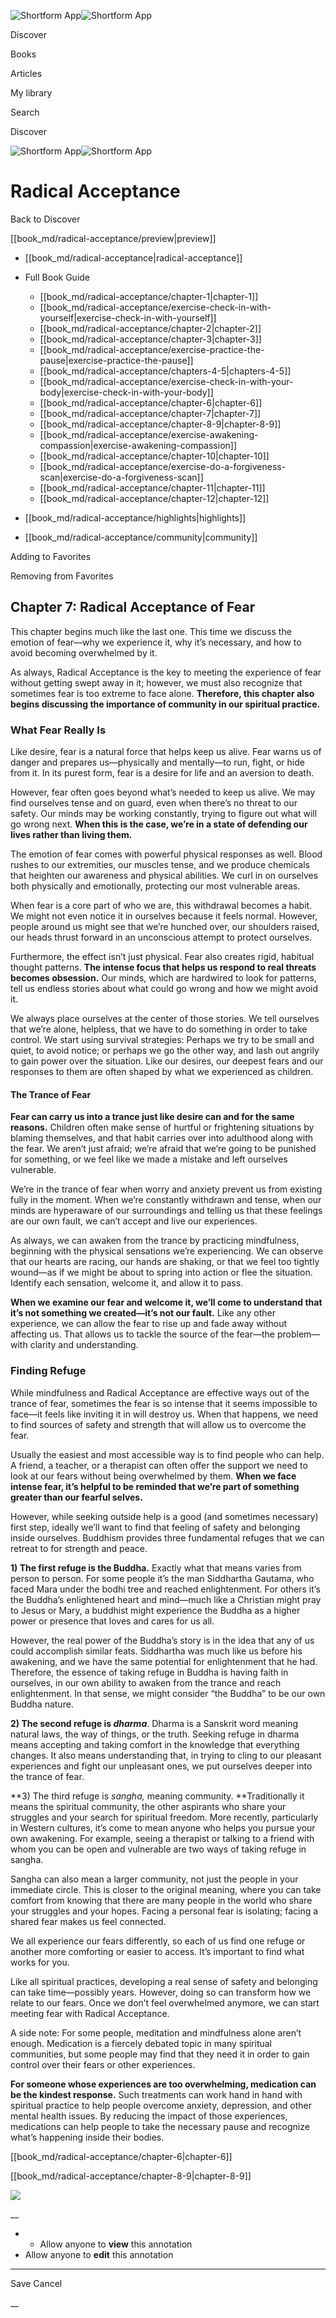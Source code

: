 ![Shortform App](/img/logo.36a2399e.svg)![Shortform App](/img/logo-dark.70c1b072.svg)

Discover

Books

Articles

My library

Search

Discover

![Shortform App](/img/logo.36a2399e.svg)![Shortform App](/img/logo-dark.70c1b072.svg)

# Radical Acceptance

Back to Discover

[[book_md/radical-acceptance/preview|preview]]

  * [[book_md/radical-acceptance|radical-acceptance]]
  * Full Book Guide

    * [[book_md/radical-acceptance/chapter-1|chapter-1]]
    * [[book_md/radical-acceptance/exercise-check-in-with-yourself|exercise-check-in-with-yourself]]
    * [[book_md/radical-acceptance/chapter-2|chapter-2]]
    * [[book_md/radical-acceptance/chapter-3|chapter-3]]
    * [[book_md/radical-acceptance/exercise-practice-the-pause|exercise-practice-the-pause]]
    * [[book_md/radical-acceptance/chapters-4-5|chapters-4-5]]
    * [[book_md/radical-acceptance/exercise-check-in-with-your-body|exercise-check-in-with-your-body]]
    * [[book_md/radical-acceptance/chapter-6|chapter-6]]
    * [[book_md/radical-acceptance/chapter-7|chapter-7]]
    * [[book_md/radical-acceptance/chapter-8-9|chapter-8-9]]
    * [[book_md/radical-acceptance/exercise-awakening-compassion|exercise-awakening-compassion]]
    * [[book_md/radical-acceptance/chapter-10|chapter-10]]
    * [[book_md/radical-acceptance/exercise-do-a-forgiveness-scan|exercise-do-a-forgiveness-scan]]
    * [[book_md/radical-acceptance/chapter-11|chapter-11]]
    * [[book_md/radical-acceptance/chapter-12|chapter-12]]
  * [[book_md/radical-acceptance/highlights|highlights]]
  * [[book_md/radical-acceptance/community|community]]



Adding to Favorites 

Removing from Favorites 

## Chapter 7: Radical Acceptance of Fear

This chapter begins much like the last one. This time we discuss the emotion of fear—why we experience it, why it’s necessary, and how to avoid becoming overwhelmed by it.

As always, Radical Acceptance is the key to meeting the experience of fear without getting swept away in it; however, we must also recognize that sometimes fear is too extreme to face alone. **Therefore, this chapter also begins discussing the importance of community in our spiritual practice.**

### What Fear Really Is

Like desire, fear is a natural force that helps keep us alive. Fear warns us of danger and prepares us—physically and mentally—to run, fight, or hide from it. In its purest form, fear is a desire for life and an aversion to death.

However, fear often goes beyond what’s needed to keep us alive. We may find ourselves tense and on guard, even when there’s no threat to our safety. Our minds may be working constantly, trying to figure out what will go wrong next. **When this is the case, we’re in a state of defending our lives rather than living them.**

The emotion of fear comes with powerful physical responses as well. Blood rushes to our extremities, our muscles tense, and we produce chemicals that heighten our awareness and physical abilities. We curl in on ourselves both physically and emotionally, protecting our most vulnerable areas.

When fear is a core part of who we are, this withdrawal becomes a habit. We might not even notice it in ourselves because it feels normal. However, people around us might see that we’re hunched over, our shoulders raised, our heads thrust forward in an unconscious attempt to protect ourselves.

Furthermore, the effect isn’t just physical. Fear also creates rigid, habitual thought patterns. **The intense focus that helps us respond to real threats becomes obsession.** Our minds, which are hardwired to look for patterns, tell us endless stories about what could go wrong and how we might avoid it.

We always place ourselves at the center of those stories. We tell ourselves that we’re alone, helpless, that we have to do something in order to take control. We start using survival strategies: Perhaps we try to be small and quiet, to avoid notice; or perhaps we go the other way, and lash out angrily to gain power over the situation. Like our desires, our deepest fears and our responses to them are often shaped by what we experienced as children.

#### The Trance of Fear

**Fear can carry us into a trance just like desire can and for the same reasons.** Children often make sense of hurtful or frightening situations by blaming themselves, and that habit carries over into adulthood along with the fear. We aren’t just afraid; we’re afraid that we’re going to be punished for something, or we feel like we made a mistake and left ourselves vulnerable.

We’re in the trance of fear when worry and anxiety prevent us from existing fully in the moment. When we’re constantly withdrawn and tense, when our minds are hyperaware of our surroundings and telling us that these feelings are our own fault, we can’t accept and live our experiences.

As always, we can awaken from the trance by practicing mindfulness, beginning with the physical sensations we’re experiencing. We can observe that our hearts are racing, our hands are shaking, or that we feel too tightly wound—as if we might be about to spring into action or flee the situation. Identify each sensation, welcome it, and allow it to pass.

**When we examine our fear and welcome it, we’ll come to understand that it’s not something we created—it’s not our fault.** Like any other experience, we can allow the fear to rise up and fade away without affecting us. That allows us to tackle the source of the fear—the problem—with clarity and understanding.

### Finding Refuge

While mindfulness and Radical Acceptance are effective ways out of the trance of fear, sometimes the fear is so intense that it seems impossible to face—it feels like inviting it in will destroy us. When that happens, we need to find sources of safety and strength that will allow us to overcome the fear.

Usually the easiest and most accessible way is to find people who can help. A friend, a teacher, or a therapist can often offer the support we need to look at our fears without being overwhelmed by them. **When we face intense fear, it’s helpful to be reminded that we’re part of something greater than our fearful selves.**

However, while seeking outside help is a good (and sometimes necessary) first step, ideally we’ll want to find that feeling of safety and belonging inside ourselves. Buddhism provides three fundamental refuges that we can retreat to for strength and peace.

**1) The first refuge is the Buddha.** Exactly what that means varies from person to person. For some people it’s the man Siddhartha Gautama, who faced Mara under the bodhi tree and reached enlightenment. For others it’s the Buddha’s enlightened heart and mind—much like a Christian might pray to Jesus or Mary, a buddhist might experience the Buddha as a higher power or presence that loves and cares for us all.

However, the real power of the Buddha’s story is in the idea that any of us could accomplish similar feats. Siddhartha was much like us before his awakening, and we have the same potential for enlightenment that he had. Therefore, the essence of taking refuge in Buddha is having faith in ourselves, in our own ability to awaken from the trance and reach enlightenment. In that sense, we might consider “the Buddha” to be our own Buddha nature.

**2) The second refuge is _dharma_**. Dharma is a Sanskrit word meaning natural laws, the way of things, or the truth. Seeking refuge in dharma means accepting and taking comfort in the knowledge that everything changes. It also means understanding that, in trying to cling to our pleasant experiences and fight our unpleasant ones, we put ourselves deeper into the trance of fear.

**3) The third refuge is _sangha,_ meaning community. **Traditionally it means the spiritual community, the other aspirants who share your struggles and your search for spiritual freedom. More recently, particularly in Western cultures, it’s come to mean anyone who helps you pursue your own awakening. For example, seeing a therapist or talking to a friend with whom you can be open and vulnerable are two ways of taking refuge in sangha.

Sangha can also mean a larger community, not just the people in your immediate circle. This is closer to the original meaning, where you can take comfort from knowing that there are many people in the world who share your struggles and your hopes. Facing a personal fear is isolating; facing a shared fear makes us feel connected.

We all experience our fears differently, so each of us find one refuge or another more comforting or easier to access. It’s important to find what works for you.

Like all spiritual practices, developing a real sense of safety and belonging can take time—possibly years. However, doing so can transform how we relate to our fears. Once we don’t feel overwhelmed anymore, we can start meeting fear with Radical Acceptance.

A side note: For some people, meditation and mindfulness alone aren’t enough. Medication is a fiercely debated topic in many spiritual communities, but some people may find that they need it in order to gain control over their fears or other experiences.

**For someone whose experiences are too overwhelming, medication can be the kindest response.** Such treatments can work hand in hand with spiritual practice to help people overcome anxiety, depression, and other mental health issues. By reducing the impact of those experiences, medications can help people to take the necessary pause and recognize what’s happening inside their bodies.

[[book_md/radical-acceptance/chapter-6|chapter-6]]

[[book_md/radical-acceptance/chapter-8-9|chapter-8-9]]

![](https://bat.bing.com/action/0?ti=56018282&Ver=2&mid=715ce748-9074-410b-9a74-cb28c5bcabff&sid=f30c5e70639211ee87d33f0876d93783&vid=f30c9700639211eeb3a75d830392c94f&vids=0&msclkid=N&pi=0&lg=en-US&sw=800&sh=600&sc=24&nwd=1&tl=Shortform%20%7C%20Book&p=https%3A%2F%2Fwww.shortform.com%2Fapp%2Fbook%2Fradical-acceptance%2Fchapter-7&r=&lt=401&evt=pageLoad&sv=1&rn=107861)

__

  *   * Allow anyone to **view** this annotation
  * Allow anyone to **edit** this annotation



* * *

Save Cancel

__



